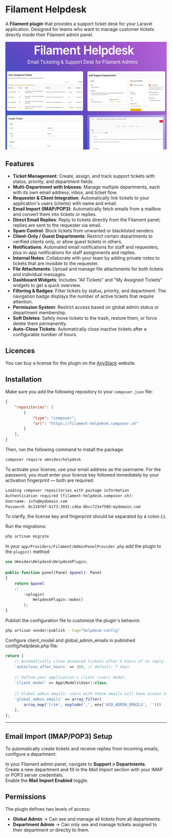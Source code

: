 # Filament Helpdesk

A **Filament plugin** that provides a support ticket desk for your Laravel application. Designed for teams who want to manage customer tickets directly inside their Filament admin panel.


![thumbnail.jpg](thumbnail.jpg)


## Features

-    **Ticket Management**: Create, assign, and track support tickets with status, priority, and department fields.
-    **Multi-Department with Inboxes**: Manage multiple departments, each with its own email address, inbox, and ticket flow.
-    **Requester & Client Integration**: Automatically link tickets to your application's users (clients) with name and email.
-    **Email Import (IMAP/POP3)**: Automatically fetch emails from a mailbox and convert them into tickets or replies.
-    **Direct Email Replies**: Reply to tickets directly from the Filament panel; replies are sent to the requester via email.
-    **Spam Control**: Block tickets from unwanted or blacklisted senders.
-    **Client-Only / Guest Departments**: Restrict certain departments to verified clients only, or allow guest tickets in others.
-    **Notifications**: Automated email notifications for staff and requesters, plus in-app notifications for staff assignments and replies.
-    **Internal Notes**: Collaborate with your team by adding private notes to tickets that are invisible to the requester.
-    **File Attachments**: Upload and manage file attachments for both tickets and individual messages.
-    **Dashboard Widgets**: Includes "All Tickets" and "My Assigned Tickets" widgets to get a quick overview.
-    **Filtering & Badges**: Filter tickets by status, priority, and department. The navigation badge displays the number of active tickets that require attention.
-    **Permission System**: Restrict access based on global admin status or department membership.
-    **Soft Deletes**: Safely move tickets to the trash, restore them, or force delete them permanently.
-    **Auto-Close Tickets**: Automatically close inactive tickets after a configurable number of hours.
  
## Licences
You can buy a license for the plugin on the [AnyStack](https://anystack.sh/download/filament-helpdesk) website.

## Installation

Make sure you add the following repository to your `composer.json` file:

```json
{
    "repositories": [
        {
            "type": "composer",
            "url": "https://filament-helpdesk.composer.sh"
        }
    ],
}
```

Then, run the following command to install the package:

```bash
composer require umnidev/helpdesk
```

To activate your license, use your email address as the username. For the password, you must enter your license key followed immediately by your activation fingerprint — both are required.

```bash 
Loading composer repositories with package information
Authentication required (filament-helpdesk.composer.sh):
Username: info@mydomain.com
Password: 8c210f8f-6173-3932-c4ba-8bcc723ef500:mydomain.com
```

To clarify, the license key and fingerprint should be separated by a colon (:).


Run the migrations:
```bash
php artisan migrate
```


    
In your `app/Providers/Filament/AdminPanelProvider.php` add the plugin to the `plugin()` method:


```php
use Umnidev\Helpdesk\HelpdeskPlugin;

public function panel(Panel $panel): Panel
{
    return $panel
    // ...
        ->plugin(
            HelpdeskPlugin::make()
        );
}
```

Publish the configuration file to customize the plugin's behavior.

```bash
php artisan vendor:publish --tag="helpdesk-config"
```

Configure client_model and global_admin_emails in published config/helpdesk.php file:

```php
return [
    // Automatically close answered tickets after X hours of no reply.
    'autoclose_after_hours' => 168, // default: 7 days

    // Define your application's client (user) model.
    'client_model' => App\Models\User::class,

    // Global admin emails: users with these emails will have access to all tickets.
    'global_admin_emails' => array_filter(
        array_map('trim', explode(',', env('ASD_ADMIN_EMAILS', '')))
    ),
];
```

---

## Email Import (IMAP/POP3) Setup

To automatically create tickets and receive replies from incoming emails, configure a department:

   In your Filament admin panel, navigate to **Support > Departments**.  
   Create a new department and fill in the *Mail Import* section with your IMAP or POP3 server credentials.  
   Enable the **Mail Import Enabled** toggle.


## Permissions

The plugin defines two levels of access:

- **Global Admin** → Can see and manage all tickets from all departments.  
- **Department Admin** → Can only see and manage tickets assigned to their department or directly to them.

